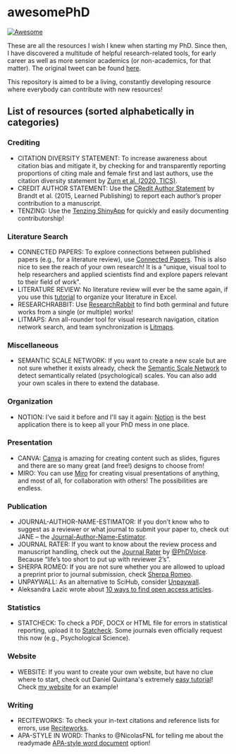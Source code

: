 # awesomePhD

[![Awesome](https://awesome.re/badge.svg)](https://awesome.re)

These are all the resources I wish I knew when starting my PhD. Since then, I have discovered a multitude of helpful research-related tools, for early career as well as more sensior academics (or non-academics, for that matter). The original tweet can be found [here](https://twitter.com/helenahhartmann/status/1473735195920633859).

This repository is aimed to be a living, constantly developing resource where everybody can contribute with new resources!

## List of resources (sorted alphabetically in categories)

### Crediting

- CITATION DIVERSITY STATEMENT: To increase awareness about citation bias and mitigate it, by checking for and transparently reporting proportions of citing male and female first and last authors, use the citation diversity statement by [Zurn et al. (2020, TICS)](https://pubmed.ncbi.nlm.nih.gov/32762966/).
- CREDIT AUTHOR STATEMENT: Use the [CRedit Author Statement](https://www.elsevier.com/authors/policies-and-guidelines/credit-author-statement) by Brandt et al. (2015, Learned Publishing) to report each author’s proper contribution to a manuscript.
- TENZING: Use the [Tenzing ShinyApp](https://rollercoaster.shinyapps.io/tenzing/) for quickly and easily documenting contributorship!

### Literature Search

- CONNECTED PAPERS: To explore connections between published papers (e.g., for a literature review), use [Connected Papers](https://www.connectedpapers.com/). This is also nice to see the reach of your own research! It is a "unique, visual tool to help researchers and applied scientists find and explore papers relevant to their field of work".
- LITERATURE REVIEW: No literature review will ever be the same again, if you use this [tutorial](https://twitter.com/SteMcQuilliam/status/1252241904810557448?s=20) to organize your literature in Excel.
- RESEARCHRABBIT: Use [ResearchRabbit](https://www.researchrabbit.ai/) to find both germinal and future works from a single (or multiple) works!
- LITMAPS: Ann all-rounder tool for visual research navigation, citation network search, and team synchronization is [Litmaps](https://www.litmaps.co/).

### Miscellaneous

- SEMANTIC SCALE NETWORK: If you want to create a new scale but are not sure whether it exists already, check the [Semantic Scale Network](rosenbusch.shinyapps.io/semantic_net/) to detect semantically related (psychological) scales. You can also add your own scales in there to extend the database.

### Organization

- NOTION: I've said it before and I'll say it again: [Notion](http://notion.so/) is the best application there is to keep all your PhD mess in one place.

### Presentation

- CANVA: [Canva](www.canva.com) is amazing for creating content such as slides, figures and there are so many great (and free!) designs to choose from!
- MIRO: You can use [Miro](https://miro.com/) for creating visual presentations of anything, and most of all, for collaboration with others! The possibilities are endless.

### Publication

- JOURNAL-AUTHOR-NAME-ESTIMATOR: If you don’t know who to suggest as a reviewer or what journal to submit your paper to, check out JANE – the [Journal-Author-Name-Estimator](jane.biosemantics.org).
- JOURNAL RATER: If you want to know about the review process and manuscript handling, check out the [Journal Rater](https://phdvoice.org/journalrater/) by [@PhDVoice](https://twitter.com/PhDVoice). Because “life’s too short to put up with reviewer 2’s”.
- SHERPA ROMEO: If you are not sure whether you are allowed to upload a preprint prior to journal submission, check [Sherpa Romeo](v2.sherpa.ac.uk/romeo/).
- UNPAYWALL: As an alternative to SciHub, consider [Unpaywall](unpaywall.org).
- Aleksandra Lazic wrote about [10 ways to find open access articles](https://alelazic.blogspot.com/2021/11/ten-ways-to-find-open-access-articles.html).

### Statistics

- STATCHECK: To check a PDF, DOCX or HTML file for errors in statistical reporting, upload it to [Statcheck](www.statcheck.io). Some journals even officially request this now (e.g., Psychological Science).

### Website

- WEBSITE: If you want to create your own website, but have no clue where to start, check out Daniel Quintana's extremely [easy tutorial](https://twitter.com/dsquintana/status/1310715433654382599?s=20)! Check [my website](www.helenahartmann.com) for an example!

### Writing

- RECITEWORKS: To check your in-text citations and reference lists for errors, use [Reciteworks](www.reciteworks.com).
- APA-STYLE IN WORD: Thanks to @NicolasFNL for telling me about the readymade [APA-style word document](https://twitter.com/NicolasFNL/status/1357048003027230726?s=20) option!

